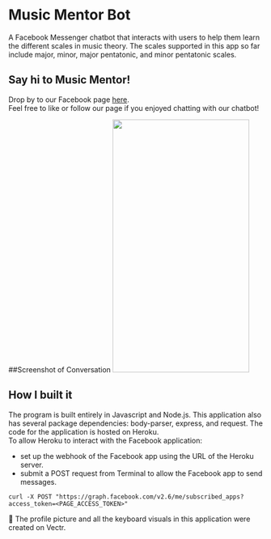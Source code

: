 # Music Mentor Bot

A Facebook Messenger chatbot that interacts with users to help them learn the different scales in music theory. The scales supported in this app so far include major, minor, major pentatonic, and minor pentatonic scales.

## Say hi to Music Mentor!
Drop by to our Facebook page <a href="https://www.facebook.com/Music-Mentor-237936159963445/" target="_blank">here</a>.    
Feel free to like or follow our page if you enjoyed chatting with our chatbot!

##Screenshot of Conversation
<img src="https://github.com/anthonyc1/music-mentor-bot/blob/master/assets/music-mentor-bot-convo.jpg?raw=true" width = 270px height = 500px>

## How I built it
The program is built entirely in Javascript and Node.js. This application also has several package dependencies: body-parser, express, and request. The code for the application is hosted on Heroku.    
To allow Heroku to interact with the Facebook application:   
* set up the webhook of the Facebook app using the URL of the Heroku server.
* submit a POST request from Terminal to allow the Facebook app to send messages.    
````
curl -X POST "https://graph.facebook.com/v2.6/me/subscribed_apps?access_token=<PAGE_ACCESS_TOKEN>"
````    
:musical_keyboard: The profile picture and all the keyboard visuals in this application were created on Vectr.
